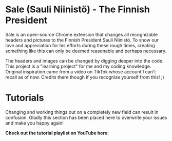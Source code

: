 # Sale (Sauli Niinistö) - The Finnish President
Sale is an open-source Chrome extension that changes all recognizable headers and pictures to the Finnish President Sauli Niinistö. To show our love and appreciation for his efforts during these rough times, creating something like this can only be deemed reasonable and perhaps necessary. 

The headers and images can be changed by digging deeper into the code. This project is a "learning project" for me and my coding knowledge. Original inspiration came from a video on TikTok whose account I can't recall as of now. Credits there though if you recognize yourself from this! ;)

# Tutorials
Changing and working things out on a completely new field can result in confusion. Gladly this section has been placed here to overwrite your issues and make you happy again!

**Check out the tutorial playlist on YouTube here:** <link here>
